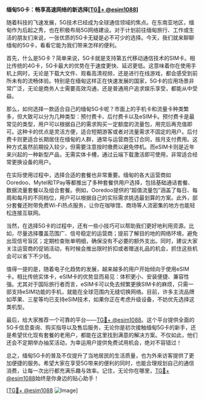 **缅甸5G卡：畅享高速网络的新选择[[TG💪+ @esim1088](https://t.me/s/esim1088)]**

随着科技的飞速发展，5G技术已经成为全球通信领域的焦点。在东南亚地区，缅甸作为后起之秀，也在积极布局5G网络建设。对于计划前往缅甸旅行、工作或生活的朋友们来说，一张优质的5G卡无疑是必不可少的选择。今天，我们就来聊聊缅甸的5G卡，看看它能为我们带来怎样的便利。

首先，什么是5G卡？简单来说，5G卡就是支持第五代移动通信技术的SIM卡。相比传统的4G卡，5G卡最大的优势在于速度更快、延迟更低。这意味着你在使用手机上网时，无论是下载大文件、观看高清视频，还是进行在线游戏，都会感受到前所未有的流畅体验。特别是在缅甸这样正在快速发展的国家，5G卡的应用场景非常广泛，无论是商务人士需要高效沟通，还是普通用户追求娱乐享受，都能从中受益。

那么，如何选择一款适合自己的缅甸5G卡呢？市面上的手机卡和流量卡种类繁多，但大致可以分为几种类型：预付费卡、后付费卡以及eSIM卡。预付费卡是最常见的类型，用户可以根据自己的需求购买一定额度的流量包，用完后再充值即可。这种卡的优点是灵活方便，适合短期游客或者对流量需求不固定的用户。后付费卡则更适合长期居住在缅甸的人群，通常与运营商签订合同，按月支付费用。这种方式虽然前期投入较少，但需要注意按时缴费以避免停机。而eSIM卡则是近年来兴起的一种新型产品，无需实体卡槽，通过云端下载激活即可使用，非常适合经常更换设备的用户。

在实际使用过程中，选择合适的套餐也非常重要。缅甸的各大运营商如Ooredoo、Mytel和TPay等都推出了多种套餐供用户选择，包括基础通话套餐、数据流量套餐以及组合套餐。例如，Ooredoo提供的“超值流量包”涵盖了每日、每周和每月的不同档位，用户可以根据自己的实际需求挑选最划算的方案。此外，部分套餐还附带免费Wi-Fi热点服务，让你在咖啡馆、商场等人流密集的地方也能轻松连接互联网。

当然，在选择5G卡的过程中，还有一些小技巧可以帮助我们更好地利用资源。比如，尽量选择覆盖范围广、信号稳定的运营商；提前了解目的地的网络环境，避免出现信号盲区；定期检查账单明细，确保没有不必要的额外支出。同时，建议大家关注运营商的促销活动，有时候会推出限时折扣或者赠送礼品的机会，抓住这些机会可以省下不少钱。

值得一提的是，随着电子化趋势的发展，越来越多的用户开始倾向于使用eSIM卡。相比传统实体卡，eSIM卡的优势显而易见：体积更小、安装便捷、兼容性强。尤其对于国际旅行者而言，eSIM卡可以免去频繁更换SIM卡的麻烦，只需一部支持eSIM功能的手机，就能在全球范围内无缝切换网络。目前，许多主流品牌如苹果、三星等均已支持eSIM技术，如果你正在考虑升级设备，不妨优先选择这类机型。

最后，给大家推荐一个可靠的平台——[TG💪+ @esim1088](https://t.me/s/esim1088)。这个平台提供全面的5G卡信息查询、购买指导以及售后服务，无论你是初次接触缅甸5G卡的新手，还是希望优化现有套餐的老用户，都能在这里找到满意的解决方案。不仅如此，他们还会不定期举办抽奖活动，为幸运用户提供免费试用机会，绝对不容错过！

总之，缅甸5G卡的普及不仅提升了当地居民的生活质量，也为外来访客提供了更加便捷的服务。希望大家在享受5G带来的便利的同时，也能合理规划自己的通信消费，让每一次出行都充满乐趣与效率。记住，无论你在哪里，[TG💪+ @esim1088](https://t.me/s/esim1088)始终是你身边的贴心助手！

[[TG💪+ @esim1088](https://t.me/s/esim1088) ![Image](https://i.postimg.cc/4NQfJmqS/Snipaste-2025-05-13-00-14-12.png)]